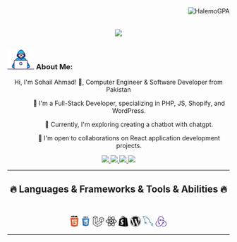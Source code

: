 <img align="right" src="https://visitor-badge.laobi.icu/badge?page_id=HalemoGPA/HalemoGPA" alt="HalemoGPA">

<h1 align="center">
  <a href="https://git.io/typing-svg">
    <img src="https://readme-typing-svg.herokuapp.com/?lines=This+is+Sohail+Ahmad;Nice+to+meet+you+%F0%9F%91%8B%C2%A2er=true&size=30">
  </a>
</h1>

### <img src="/images/Developer.gif" alt="developer gif" height="45px"> About Me:

<p align="center">
  Hi, I'm Sohail Ahmad! 👋, Computer Engineer & Software Developer from Pakistan
  <br>
<ul align="center" style="margin: 0 auto;">
  <ol>👀 I'm a Full-Stack Developer, specializing in PHP, JS, Shopify, and WordPress.</ol>
  <ol>🌱 Currently, I'm exploring creating a chatbot with chatgpt.</ol>
  <ol>💞️ I'm open to collaborations on React application development projects.</ol>
</ul>
</p>
<p align="center">
  <a href="https://www.linkedin.com/in/dev-sohail-ahmad/" target="_blank">
    <img src="https://img.shields.io/badge/linkedin-%230077B5.svg?&style=for-the-badge&logo=linkedin&logoColor=white" height=23>
  </a>
  <a href="mailto:dev.sohailahmad@gmail.com" target="_blank">
    <img src="https://img.shields.io/badge/Gmail-D14836?style=for-the-badge&logo=gmail&logoColor=white" height=23>
  </a>
  <a href="http://wa.me/923246679865" target="_blank">
    <img src="https://img.shields.io/badge/WhatsApp-25D366?style=for-the-badge&logo=whatsapp&logoColor=white" height=23>
  </a>
  <a href="skype:live:.cid.abee6d364346fb11" target="_blank">
    <img src="https://img.shields.io/badge/skype-1877F2?style=for-the-badge&logo=skype&logoColor=white" height=23>
  </a>

</p>
<hr>
<h2 align="center">🔥 Languages & Frameworks & Tools & Abilities 🔥</h2><br>
<p align="center">
  <img title="HTML5" height="25" src="images/html5.svg">
  <img title="CSS" height="25" src="images/css.svg">
  <img title="CSS" height="25" src="images/laravel.svg">
  <img title="CSS" height="25" src="images/react.svg">
  <img title="CSS" height="25" src="images/shopify.svg">
  <img title="CSS" height="25" src="images/wp.svg">
  <img title="CSS" height="25" src="images/mysql.svg">
  <img title="CSS" height="25" src="images/redux.svg">
</p>
<hr>
